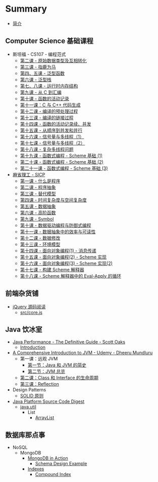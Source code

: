 # Summary

* [简介](README.md)

## Computer Science 基础课程

* 斯坦福 - CS107 - 编程范式
  * [第二课 - 原始数据类型及互相转化](di-er-8bfe-yuan-shi-shu-ju-lei-xing-ji-hu-xiang-zhuan-hua.md)
  * [第三课 - 指鹿为马](di-san-ke-zhi-lu-wei-ma.md)
  * [第四、五课 - 泛型函数](di-si-ke-fan-xing-han-shu.md)
  * [第六课 - 泛型栈](di-liu-ke-fan-xing-zhan.md)
  * [第七、八课 - 运行时内存结构](di-qi-ke-yun-xing-shi-nei-cun-jie-gou.md)
  * [第九课 - 从 C 到汇编](di-jiu-ke-cong-c-dao-hui-bian.md)
  * [第十课 - 函数的活动记录](di-shi-ke-han-shu-diao-yong.md)
  * [第十一课：C 与 C++ 代码生成](di-shi-yi-ke-ff1a-c-yu-c-++-dai-ma-sheng-cheng.md)
  * [第十二课 - 编译的预处理过程](di-shi-er-ke-yu-chu-li-yu-bian-yi.md)
  * [第十三课 - 编译的链接过程](di-shi-san-ke-bian-yi-de-lian-jie-guo-cheng.md)
  * [第十四课 - 函数的活动记录续、并发](di-shi-si-ke-liang-ge-han-shu-fang-wen-tong-yi-duan-nei-cun.md)
  * [第十五课 - 从顺序到并发和并行](di-shi-wu-ke-cong-shun-xu-dao-bing-fa.md)
  * [第十六课 - 信号量与多线程（1）](di-shi-liu-ke-xin-hao-liang-yu-duo-xian-cheng.md)
  * [第十七课 - 信号量与多线程（2）](di-shi-qi-ke-xin-hao-liang-yu-duo-xian-cheng.md)
  * [第十八课 - 复杂多线程问题](di-shi-ba-ke-fu-za-duo-xian-cheng-wen-ti.md)
  * [第十九课 - 函数式编程 - Scheme 基础 \(1\)](di-shi-jiu-ke-han-shu-shi-bian-cheng-scheme-ji-chu.md)
  * [第二十课 - 函数式编程 - Scheme 基础 \(2\)](di-er-shi-ke-han-shu-shi-bian-cheng-scheme-ji-chu-2.md)
  * [第二十一课 - 函数式编程 - Scheme 基础 \(3\)](di-er-shi-yi-ke-han-shu-shi-bian-cheng-scheme-ji-chu-3.md)
* [麻省理工 - SICP](computer-science-ji-chu-ke-cheng/ma-sheng-li-gong-sicp-2004.md)
  * [第一课 - 什么是程序](computer-science-ji-chu-ke-cheng/di-yi-ke-shi-yao-shi-cheng-xu.md)
  * [第二课 - 程序抽象](computer-science-ji-chu-ke-cheng/di-er-ke-cheng-xu-chou-xiang.md)
  * [第三课 - 替代模型](computer-science-ji-chu-ke-cheng/di-san-ke-ti-dai-mo-xing.md)
  * [第四课 - 时间复杂度与空间复杂度](computer-science-ji-chu-ke-cheng/di-si-ke-shi-jian-fu-za-du-yu-kong-jian-fu-za-du.md)
  * [第五课 - 数据抽象](computer-science-ji-chu-ke-cheng/di-wu-ke-shu-ju-chou-xiang.md)
  * [第六课 - 高阶函数](computer-science-ji-chu-ke-cheng/di-liu-ke-gao-jie-han-shu.md)
  * [第九课 - Symbol](computer-science-ji-chu-ke-cheng/di-jiu-ke-symbol.md)
  * [第十课 - 数据驱动编程与防御式编程](computer-science-ji-chu-ke-cheng/di-shi-ke-shu-ju-qu-dong-bian-cheng-yu-fang-yu-shi-bian-cheng.md)
  * [第十一课 - 数据抽象中的效率与可读性](computer-science-ji-chu-ke-cheng/di-shi-yi-ke-shu-ju-chou-xiang-zhong-de-xiao-lv-yu-ke-du-xing.md)
  * [第十二课 - 数据修改](computer-science-ji-chu-ke-cheng/di-shi-er-ke-shu-ju-bian-dong.md)
  * [第十三课 - 环境模型](computer-science-ji-chu-ke-cheng/di-shi-san-ke-huan-jing-mo-xing.md)
  * [第十四课 - 面向对象编程\(1\) - 消息传递](computer-science-ji-chu-ke-cheng/di-shi-si-ke-mian-xiang-dui-xiang-bian-7a0b28-1-xiao-xi-chuan-di.md)
  * [第十五课 - 面向对象编程\(2\) - Scheme 实现](computer-science-ji-chu-ke-cheng/di-shi-si-ke-mian-xiang-dui-xiang-bian-7a0b28-2-scheme-shi-xian.md)
  * [第十六课 - 面向对象编程\(3\) - Scheme 实现\(2\)](computer-science-ji-chu-ke-cheng/di-shi-liu-ke-mian-xiang-dui-xiang-bian-7a0b28-3-scheme-shi-73b028-2.md)
  * [第十七课 - 构建 Scheme 解释器](computer-science-ji-chu-ke-cheng/di-shi-qi-ke-gou-jian-scheme-jie-shi-qi.md)
  * [第十八课 - Scheme 解释器中的 Eval-Apply 的循环](computer-science-ji-chu-ke-cheng/di-shi-ba-ke-schemejie-shi-qi-zhong-de-eval-apply-de-xun-huan.md)

## 前端杂货铺

* [jQuery 源码阅读](qian-duan-ji-chu/jquery-yuan-ma-yue-du.md)
  * [src/core.js](qian-duan-ji-chu/jquery-yuan-ma-yue-du/corejs.md)

## Java 饮冰室

* [Java Performance - The Definitive Guide - Scott Oaks](java-yin-bing-shi/java-performance-the-definitive-guide-scott-oaks.md)
  * [Introduction](java-yin-bing-shi/java-performance-the-definitive-guide-scott-oaks/introduction.md)
* [A Comprehensive Introduction to JVM - Udemy - Dheeru Mundluru](java-yin-bing-shi/a-comprehensive-introduction-to-jvm-udemy-dheeru-mundluru.md)
  * 第一课：远观 JVM
    * [第一节：Java 和 JVM 的简史](java-yin-bing-shi/a-comprehensive-introduction-to-jvm-udemy-dheeru-mundluru/di-yi-jie-ff1a-java-he-jvm-de-jian-shi.md)
    * [第二节：JVM 总览](java-yin-bing-shi/a-comprehensive-introduction-to-jvm-udemy-dheeru-mundluru/di-er-jie-ff1a-jvm-zong-lan.md)
  * [第二课：Class 和 Interface 的生命周期](java-yin-bing-shi/a-comprehensive-introduction-to-jvm-udemy-dheeru-mundluru/di-er-ke-class-he-interface-de-sheng-ming-zhou-qi.md)
  * [第三课：Reflection](java-yin-bing-shi/a-comprehensive-introduction-to-jvm-udemy-dheeru-mundluru/di-san-keff1a-reflection.md)
* Design Patterns
  * [SOLID 原则](java-yin-bing-shi/solid-yuan-ze.md)
* [Java Platform Source Code Digest](java-yin-bing-shi/java-platform-source-code-digest.md)
  * [java.util](java-yin-bing-shi/java-platform-source-code-digest/javautil.md)
    * List
      * [ArrayList](java-yin-bing-shi/arraylist.md)

## 数据库那点事

* NoSQL
  * MongoDB
    * [MongoDB in Action](shu-ju-ku-na-dian-shi/mongodb-in-action.md)
      * [Schema Design Example](shu-ju-ku-na-dian-shi/mongodb-in-action/schema-design-example.md)
    * [Indexes](shu-ju-ku-na-dian-shi/suo-yin.md)
      * [Compound Index](shu-ju-ku-na-dian-shi/suo-yin/compound-index.md)

